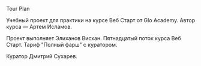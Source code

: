 Tour Plan

Учебный проект для практики на курсе Веб Старт от Glo Academy.
Автор курса — Артем Исламов.

Проект выполняет Элиханов Висхан.
Пятнадцатый поток курса Веб Старт.
Тариф "Полный фарш" с куратором.

Куратор Дмитрий Сухарев.
